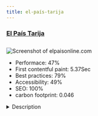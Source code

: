 ```yaml
---
title: el-país-tarija
---
```


<div style="height: 3rem">
  <a href="http://www.elpaisonline.com"><h3>El País Tarija</h3></a>
</div>
<img loading="lazy" src="/images/thumbs/elpaisonline.com.jpg" alt="Screenshot of elpaisonline.com" />
<ul>
  <li>Performace: 47%</li>
  <li>
    First contentful paint:
    5.37Sec
  </li>
  <li>Best practices: 79%</li>
  <li>Accessibility: 49%</li>
  <li>SEO: 100%</li>
  <li>carbon footprint: 0.046</li>
</ul>
<details>
  <summary>Description</summary>
  <p>Local Newspaper website featuring daily news from the city of Tarija, south of Bolivia, South America.Built with Joomla 2.5 and then upgrated to 3.5. Theme purchased via Envato Market: Theme Forest, and adapted to the newspaper needs. 

Since this is the main city newspaper our data base has grown up to 2 Gigas and counting. Speed is our main concern and we are working in order to balance continius news uploads with modules caches.

For the mobile version, in order to gain speed, we are not using the responsive theme version but another theme for mobile view. 

Key components and modules used for this website are: K2, RokSprocket, RAXO all-mode for K2 and GK News Pro.

Joomla is a great choice for very large information sites like a newspaper.</p>
</details>

